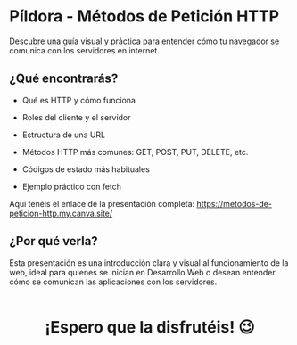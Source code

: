 # Píldora - Métodos de Petición HTTP

Descubre una guía visual y práctica para entender cómo tu navegador se comunica con los servidores en internet.

## ¿Qué encontrarás?

* Qué es HTTP y cómo funciona

* Roles del cliente y el servidor

* Estructura de una URL

* Métodos HTTP más comunes: GET, POST, PUT, DELETE, etc.

* Códigos de estado más habituales

* Ejemplo práctico con fetch

Aquí tenéis el enlace de la presentación completa:
https://metodos-de-peticion-http.my.canva.site/ 

## ¿Por qué verla?

Esta presentación es una introducción clara y visual al funcionamiento de la web, ideal para quienes se inician en Desarrollo Web o desean entender cómo se comunican las aplicaciones con los servidores.<br><br>



<h1 align="center">¡Espero que la disfrutéis! 😉</h1>
